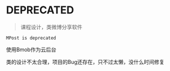 # DEPRECATED

> 课程设计，类微博分享软件

``MPost is deprecated``

使用Bmob作为云后台

类的设计不太合理，项目的Bug还存在，只不过太懒，没什么时间修复
